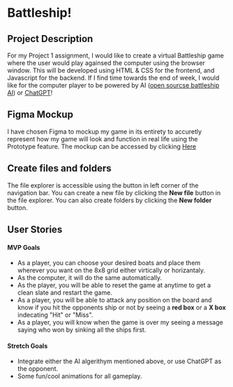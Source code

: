 # Battleship!

## Project Description

For my Project 1 assignment, I would like to create a virtual Battleship game where the user would play againsed the computer using the browser window. This will be developed using HTML & CSS for the frontend, and Javascript for the backend.
If I find time towards the end of week, I would like for the computer player to be powered by AI ([open sourcse battleship AI](https://github.com/billmei/battleboat/blob/gh-pages/js/battleboat.js)) or [ChatGPT](https://chat.openai.com/)!


## Figma Mockup

I have chosen Figma to mockup my game in its entirety to accuretly represent how my game will look and function in real life using the Prototype feature.
The mockup can be accessed by clicking [Here](https://www.figma.com/proto/rMsr7wH4sejv7vLemCtTaS/Battleship-Game-Mockups?page-id=0:1&type=design&node-id=5-204&viewport=3659,2329,0.77&scaling=scale-down&starting-point-node-id=5:204)

## Create files and folders

The file explorer is accessible using the button in left corner of the navigation bar. You can create a new file by clicking the **New file** button in the file explorer. You can also create folders by clicking the **New folder** button.

## User Stories

#### MVP Goals
 - As a player, you can choose your desired boats and place them wherever you want on the 8x8 grid either virtically or horizantaly.
 - As the computer, it will do the same automatically.
 - As the player, you will be able to reset the game at anytime to get a clean slate and restart the game.
 - As a player, you will be able to attack any position on the board and know if you hit the opponents ship or not by seeing a **red box** or a **X box** indecating "Hit" or "Miss".
 - As a player, you will know when the game is over my seeing a message saying who won by sinking all the ships first.

#### Stretch Goals

 - Integrate either the AI algerithym mentioned above, or use ChatGPT as the opponent.
 - Some fun/cool animations for all gameplay.
